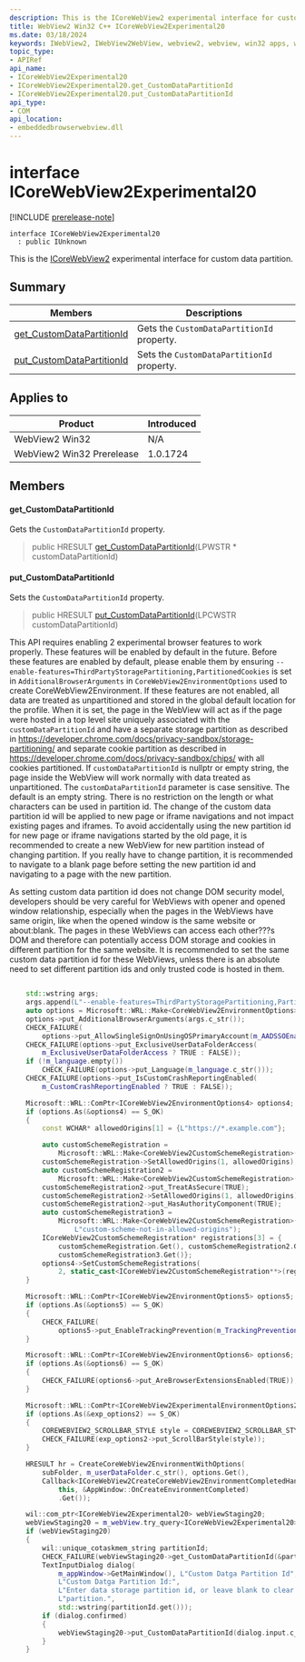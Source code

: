```yaml
---
description: This is the ICoreWebView2 experimental interface for custom data partition.
title: WebView2 Win32 C++ ICoreWebView2Experimental20
ms.date: 03/18/2024
keywords: IWebView2, IWebView2WebView, webview2, webview, win32 apps, win32, edge, ICoreWebView2, ICoreWebView2Controller, browser control, edge html, ICoreWebView2Experimental20
topic_type: 
- APIRef
api_name:
- ICoreWebView2Experimental20
- ICoreWebView2Experimental20.get_CustomDataPartitionId
- ICoreWebView2Experimental20.put_CustomDataPartitionId
api_type:
- COM
api_location:
- embeddedbrowserwebview.dll
---
```


# interface ICoreWebView2Experimental20

[!INCLUDE [prerelease-note](../includes/prerelease-note.md)]

```
interface ICoreWebView2Experimental20
  : public IUnknown
```

This is the [ICoreWebView2](icorewebview2.md#icorewebview2) experimental interface for custom data partition.

## Summary

 Members                        | Descriptions
--------------------------------|---------------------------------------------
[get_CustomDataPartitionId](#get_customdatapartitionid) | Gets the `CustomDataPartitionId` property.
[put_CustomDataPartitionId](#put_customdatapartitionid) | Sets the `CustomDataPartitionId` property.

## Applies to

Product                         | Introduced
--------------------------------|---------------------------------------------
WebView2 Win32            |    N/A
WebView2 Win32 Prerelease |    1.0.1724

## Members

#### get_CustomDataPartitionId

Gets the `CustomDataPartitionId` property.

> public HRESULT [get_CustomDataPartitionId](#get_customdatapartitionid)(LPWSTR * customDataPartitionId)

#### put_CustomDataPartitionId

Sets the `CustomDataPartitionId` property.

> public HRESULT [put_CustomDataPartitionId](#put_customdatapartitionid)(LPCWSTR customDataPartitionId)

This API requires enabling 2 experimental browser features to work properly. These features will be enabled by default in the future. Before these features are enabled by default, please enable them by ensuring `--enable-features=ThirdPartyStoragePartitioning,PartitionedCookies` is set in `AdditionalBrowserArguments` in `CoreWebView2EnvironmentOptions` used to create CoreWebView2Environment. If these features are not enabled, all data are treated as unpartitioned and stored in the global default location for the profile. When it is set, the page in the WebView will act as if the page were hosted in a top level site uniquely associated with the `customDataPartitionId` and have a separate storage partition as described in https://developer.chrome.com/docs/privacy-sandbox/storage-partitioning/ and separate cookie partition as described in https://developer.chrome.com/docs/privacy-sandbox/chips/ with all cookies partitioned. If `customDataPartitionId` is nullptr or empty string, the page inside the WebView will work normally with data treated as unpartitioned. The `customDataPartitionId` parameter is case sensitive. The default is an empty string. There is no restriction on the length or what characters can be used in partition id. The change of the custom data partition id will be applied to new page or iframe navigations and not impact existing pages and iframes. To avoid accidentally using the new partition id for new page or iframe navigations started by the old page, it is recommended to create a new WebView for new partition instead of changing partition. If you really have to change partition, it is recommended to navigate to a blank page before setting the new partition id and navigating to a page with the new partition.

As setting custom data partition id does not change DOM security model, developers should be very careful for WebViews with opener and opened window relationship, especially when the pages in the WebViews have same origin, like when the opened window is the same website or about:blank. The pages in these WebViews can access each other???s DOM and therefore can potentially access DOM storage and cookies in different partition for the same website. It is recommended to set the same custom data partition id for these WebViews, unless there is an absolute need to set different partition ids and only trusted code is hosted in them.

```cpp

    std::wstring args;
    args.append(L"--enable-features=ThirdPartyStoragePartitioning,PartitionedCookies");
    auto options = Microsoft::WRL::Make<CoreWebView2EnvironmentOptions>();
    options->put_AdditionalBrowserArguments(args.c_str());
    CHECK_FAILURE(
        options->put_AllowSingleSignOnUsingOSPrimaryAccount(m_AADSSOEnabled ? TRUE : FALSE));
    CHECK_FAILURE(options->put_ExclusiveUserDataFolderAccess(
        m_ExclusiveUserDataFolderAccess ? TRUE : FALSE));
    if (!m_language.empty())
        CHECK_FAILURE(options->put_Language(m_language.c_str()));
    CHECK_FAILURE(options->put_IsCustomCrashReportingEnabled(
        m_CustomCrashReportingEnabled ? TRUE : FALSE));

    Microsoft::WRL::ComPtr<ICoreWebView2EnvironmentOptions4> options4;
    if (options.As(&options4) == S_OK)
    {
        const WCHAR* allowedOrigins[1] = {L"https://*.example.com"};

        auto customSchemeRegistration =
            Microsoft::WRL::Make<CoreWebView2CustomSchemeRegistration>(L"custom-scheme");
        customSchemeRegistration->SetAllowedOrigins(1, allowedOrigins);
        auto customSchemeRegistration2 =
            Microsoft::WRL::Make<CoreWebView2CustomSchemeRegistration>(L"wv2rocks");
        customSchemeRegistration2->put_TreatAsSecure(TRUE);
        customSchemeRegistration2->SetAllowedOrigins(1, allowedOrigins);
        customSchemeRegistration2->put_HasAuthorityComponent(TRUE);
        auto customSchemeRegistration3 =
            Microsoft::WRL::Make<CoreWebView2CustomSchemeRegistration>(
                L"custom-scheme-not-in-allowed-origins");
        ICoreWebView2CustomSchemeRegistration* registrations[3] = {
            customSchemeRegistration.Get(), customSchemeRegistration2.Get(),
            customSchemeRegistration3.Get()};
        options4->SetCustomSchemeRegistrations(
            2, static_cast<ICoreWebView2CustomSchemeRegistration**>(registrations));
    }

    Microsoft::WRL::ComPtr<ICoreWebView2EnvironmentOptions5> options5;
    if (options.As(&options5) == S_OK)
    {
        CHECK_FAILURE(
            options5->put_EnableTrackingPrevention(m_TrackingPreventionEnabled ? TRUE : FALSE));
    }

    Microsoft::WRL::ComPtr<ICoreWebView2EnvironmentOptions6> options6;
    if (options.As(&options6) == S_OK)
    {
        CHECK_FAILURE(options6->put_AreBrowserExtensionsEnabled(TRUE));
    }

    Microsoft::WRL::ComPtr<ICoreWebView2ExperimentalEnvironmentOptions2> exp_options2;
    if (options.As(&exp_options2) == S_OK)
    {
        COREWEBVIEW2_SCROLLBAR_STYLE style = COREWEBVIEW2_SCROLLBAR_STYLE_FLUENT_OVERLAY;
        CHECK_FAILURE(exp_options2->put_ScrollBarStyle(style));
    }

    HRESULT hr = CreateCoreWebView2EnvironmentWithOptions(
        subFolder, m_userDataFolder.c_str(), options.Get(),
        Callback<ICoreWebView2CreateCoreWebView2EnvironmentCompletedHandler>(
            this, &AppWindow::OnCreateEnvironmentCompleted)
            .Get());
```

```cpp
    wil::com_ptr<ICoreWebView2Experimental20> webViewStaging20;
    webViewStaging20 = m_webView.try_query<ICoreWebView2Experimental20>();
    if (webViewStaging20)
    {
        wil::unique_cotaskmem_string partitionId;
        CHECK_FAILURE(webViewStaging20->get_CustomDataPartitionId(&partitionId));
        TextInputDialog dialog(
            m_appWindow->GetMainWindow(), L"Custom Datga Partition Id",
            L"Custom Datga Partition Id:",
            L"Enter data storage partition id, or leave blank to clear data storage "
            L"partition.",
            std::wstring(partitionId.get()));
        if (dialog.confirmed)
        {
            webViewStaging20->put_CustomDataPartitionId(dialog.input.c_str());
        }
    }
```

